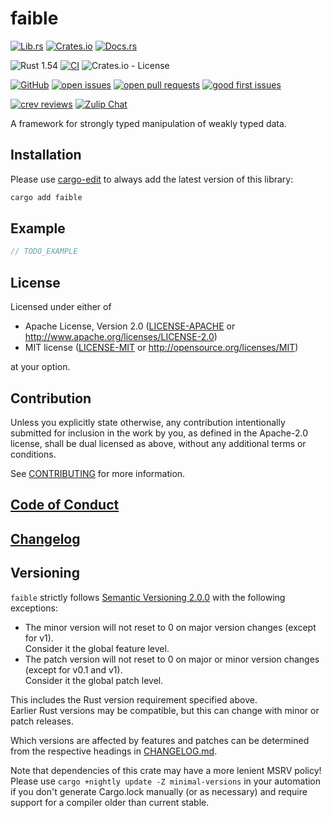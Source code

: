 # faible

[![Lib.rs](https://img.shields.io/badge/Lib.rs-*-84f)](https://lib.rs/crates/faible)
[![Crates.io](https://img.shields.io/crates/v/faible)](https://crates.io/crates/faible)
[![Docs.rs](https://docs.rs/faible/badge.svg)](https://docs.rs/faible)

![Rust 1.54](https://img.shields.io/static/v1?logo=Rust&label=&message=1.54&color=grey)
[![CI](https://github.com/Tamschi/faible/workflows/CI/badge.svg?branch=develop)](https://github.com/Tamschi/faible/actions?query=workflow%3ACI+branch%3Adevelop)
![Crates.io - License](https://img.shields.io/crates/l/faible/0.0.1)

[![GitHub](https://img.shields.io/static/v1?logo=GitHub&label=&message=%20&color=grey)](https://github.com/Tamschi/faible)
[![open issues](https://img.shields.io/github/issues-raw/Tamschi/faible)](https://github.com/Tamschi/faible/issues)
[![open pull requests](https://img.shields.io/github/issues-pr-raw/Tamschi/faible)](https://github.com/Tamschi/faible/pulls)
[![good first issues](https://img.shields.io/github/issues-raw/Tamschi/faible/good%20first%20issue?label=good+first+issues)](https://github.com/Tamschi/faible/contribute)

[![crev reviews](https://web.crev.dev/rust-reviews/badge/crev_count/faible.svg)](https://web.crev.dev/rust-reviews/crate/faible/)
[![Zulip Chat](https://img.shields.io/endpoint?label=chat&url=https%3A%2F%2Fiteration-square-automation.schichler.dev%2F.netlify%2Ffunctions%2Fstream_subscribers_shield%3Fstream%3Dproject%252Ffaible)](https://iteration-square.schichler.dev/#narrow/stream/project.2Ffaible)

A framework for strongly typed manipulation of weakly typed data.

## Installation

Please use [cargo-edit](https://crates.io/crates/cargo-edit) to always add the latest version of this library:

```cmd
cargo add faible
```

## Example

```rust
// TODO_EXAMPLE
```

## License

Licensed under either of

- Apache License, Version 2.0
   ([LICENSE-APACHE](LICENSE-APACHE) or <http://www.apache.org/licenses/LICENSE-2.0>)
- MIT license
   ([LICENSE-MIT](LICENSE-MIT) or <http://opensource.org/licenses/MIT>)

at your option.

## Contribution

Unless you explicitly state otherwise, any contribution intentionally submitted
for inclusion in the work by you, as defined in the Apache-2.0 license, shall be
dual licensed as above, without any additional terms or conditions.

See [CONTRIBUTING](CONTRIBUTING.md) for more information.

## [Code of Conduct](CODE_OF_CONDUCT.md)

## [Changelog](CHANGELOG.md)

## Versioning

`faible` strictly follows [Semantic Versioning 2.0.0](https://semver.org/spec/v2.0.0.html) with the following exceptions:

- The minor version will not reset to 0 on major version changes (except for v1).  
Consider it the global feature level.
- The patch version will not reset to 0 on major or minor version changes (except for v0.1 and v1).  
Consider it the global patch level.

This includes the Rust version requirement specified above.  
Earlier Rust versions may be compatible, but this can change with minor or patch releases.

Which versions are affected by features and patches can be determined from the respective headings in [CHANGELOG.md](CHANGELOG.md).

Note that dependencies of this crate may have a more lenient MSRV policy!
Please use `cargo +nightly update -Z minimal-versions` in your automation if you don't generate Cargo.lock manually (or as necessary) and require support for a compiler older than current stable.
